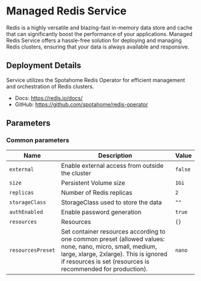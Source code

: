 # Managed Redis Service

Redis is a highly versatile and blazing-fast in-memory data store and cache that can significantly boost the performance of your applications. Managed Redis Service offers a hassle-free solution for deploying and managing Redis clusters, ensuring that your data is always available and responsive.

## Deployment Details

Service utilizes the Spotahome Redis Operator for efficient management and orchestration of Redis clusters. 

- Docs: https://redis.io/docs/
- GitHub: https://github.com/spotahome/redis-operator

## Parameters

### Common parameters

| Name              | Description                                                                                                                                                                                                       | Value   |
| ----------------- | ----------------------------------------------------------------------------------------------------------------------------------------------------------------------------------------------------------------- | ------- |
| `external`        | Enable external access from outside the cluster                                                                                                                                                                   | `false` |
| `size`            | Persistent Volume size                                                                                                                                                                                            | `1Gi`   |
| `replicas`        | Number of Redis replicas                                                                                                                                                                                          | `2`     |
| `storageClass`    | StorageClass used to store the data                                                                                                                                                                               | `""`    |
| `authEnabled`     | Enable password generation                                                                                                                                                                                        | `true`  |
| `resources`       | Resources                                                                                                                                                                                                         | `{}`    |
| `resourcesPreset` | Set container resources according to one common preset (allowed values: none, nano, micro, small, medium, large, xlarge, 2xlarge). This is ignored if resources is set (resources is recommended for production). | `nano`  |



